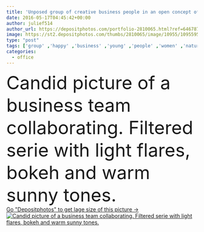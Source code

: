 ```yaml
---
title: 'Unposed group of creative business people in an open concept office brainstorming their next project.'
date: 2016-05-17T04:45:42+00:00
author: julief514
author_url: https://depositphotos.com/portfolio-2810065.html?ref=64678756
image: https://st2.depositphotos.com/thumbs/2810065/image/10955/109559510/api_thumb_450.jpg?forcejpeg=true
type: "post"
tags: ['group' ,'happy' ,'business' ,'young' ,'people' ,'women' ,'natural' ,'man' ,'Men' ,'creative' ,'office' ,'authentic' ,'diversity' ,'woman' ,'conversation' ,'digital' ,'talking' ,'businessman' ,'Presentation' ,'concentration' ,'discussion' ,'tablet' ,'serious' ,'team' ,'innovation' ,'leadership' ,'owner' ,'candid' ,'Gesturing' ,'meeting' ,'businesswoman' ,'confident' ,'interview' ,'diverse' ,'boss' ,'disagreement' ,'CEO' ,'brainstorming' ,'discussing' ,'agency' ,'brainstorm' ,'concerned' ,'Real People' ,'african american' ,'mixed race' ,'Small Business' ,'multi ethnic' ]
categories: 
  - office
---
```

<div aling="center">
            <font size="60"> Candid picture of a business team collaborating. Filtered serie with light flares, bokeh  and warm sunny tones.</font>   
</div>
<div>
    <a href='https://depositphotos.com/109559510/stock-photo-unposed-group-of-creative-business.html?ref=64678756' target=_blank > Go "Depositphotos" to get lage size of this picture ->
        <img href='https://depositphotos.com/109559510/stock-photo-unposed-group-of-creative-business.html?ref=64678756' src='https://st2.depositphotos.com/2810065/10955/i/950/depositphotos_109559510-stock-photo-unposed-group-of-creative-business.jpg?forcejpeg=true' alt='Candid picture of a business team collaborating. Filtered serie with light flares, bokeh  and warm sunny tones.' >
    </a>
</div>
